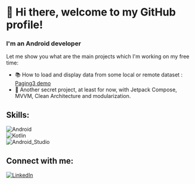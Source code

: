 <!--
**juangardi21/juangardi21** is a ✨ _special_ ✨ repository because its `README.md` (this file) appears on your GitHub profile.

Here are some ideas to get you started:

- 🔭 I’m currently working on ...
- 🌱 I’m currently learning ...
- 👯 I’m looking to collaborate on ...
- 🤔 I’m looking for help with ...
- 💬 Ask me about ...
- 📫 How to reach me: ...
- 😄 Pronouns: ...
- ⚡ Fun fact: ...
-->
# 👋 Hi there, welcome to my GitHub profile!
### I'm an Android developer

Let me show you what are the main projects which I'm working on my free time:
- 📚 How to load and display data from some local or remote dataset : [Paging3 demo](https://github.com/juangardi21/paging3demo)
- 🔐 Another secret project, at least for now, with Jetpack Compose, MVVM, Clean Architecture and modularization.

## Skills:
![Android](https://img.shields.io/badge/Android-3DDC84?style=for-the-badge&logo=android&logoColor=white&labelColor=101010)</br>
![Kotlin](https://img.shields.io/badge/Kotlin-0095D5?style=for-the-badge&logo=kotlin&logoColor=white&labelColor=101010)</br>
![Android_Studio](https://img.shields.io/badge/Android_Studio-3DDC84?style=for-the-badge&logo=android-studio&logoColor=white&labelColor=101010)</br>

## Connect with me:

[![LinkedIn](https://img.shields.io/badge/LinkedIn-Juan_Garcia-0077B5?style=for-the-badge&logo=linkedin&logoColor=white&labelColor=101010)](https://www.linkedin.com/in/juan-garcia-dieguez)
